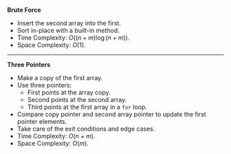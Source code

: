 **Brute Force**
- Insert the second array into the first. 
- Sort in-place with a built-in method. 
- Time Complexity: $O((n+m)\log (n+m))$. 
- Space Complexity: $O(1)$. 

---

**Three Pointers**
- Make a copy of the first array. 
- Use three pointers:
  - First points at the array copy. 
  - Second points at the second array. 
  - Third points at the first array in a `for` loop. 
- Compare copy pointer and second array pointer to update the first pointer elements. 
- Take care of the exit conditions and edge cases. 
- Time Complexity: $O(n+m)$. 
- Space Complexity: $O(m)$. 